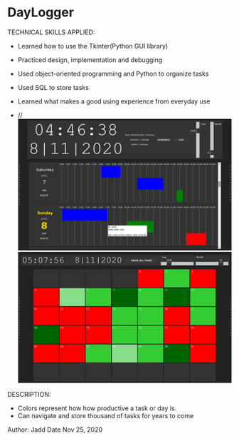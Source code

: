 # DayLogger
TECHNICAL SKILLS APPLIED:
- Learned how to use the Tkinter(Python GUI library)
- Practiced design, implementation and debugging
- Used object-oriented programming and Python to organize tasks
- Used SQL to store tasks
- Learned what makes a good using experience from everyday use

- //
![picture](screenshots/schedule_weekset.jpg)
![picture](screenshots/schedule_monthset.jpg)

DESCRIPTION: 
- Colors represent how how productive a task or day is.
- Can navigate and store thousand of tasks for years to come


Author: Jadd
Date Nov 25, 2020
